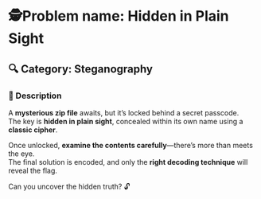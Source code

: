 # 🕵️Problem name: Hidden in Plain Sight  

## 🔍 Category: Steganography  

### 📝 Description  
A **mysterious zip file** awaits, but it’s locked behind a secret passcode.  
The key is **hidden in plain sight**, concealed within its own name using a **classic cipher**.  

Once unlocked, **examine the contents carefully**—there’s more than meets the eye.  
The final solution is encoded, and only the **right decoding technique** will reveal the flag.  

Can you uncover the hidden truth? 🔓  
